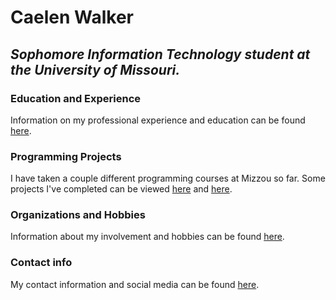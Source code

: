 # Caelen Walker

## _Sophomore Information Technology student at the University of Missouri._

### Education and Experience
Information on my professional experience and education can be found [here](experience.md).

### Programming Projects
I have taken a couple different programming courses at Mizzou so far. Some projects I've completed can be viewed [here](project.md) and [here](project2.md).

### Organizations and Hobbies
Information about my involvement and hobbies can be found [here](hobbies.md).

### Contact info
My contact information and social media can be found [here](info.md).
